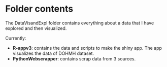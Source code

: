 # Folder contents

The DataVisandExpl folder contains everything about a data that I have explored and then visualized.

Currently:
 - **R-appv3**: contains the data and scripts to make the shiny app. The app visualizes the data of DOHMH dataset.
 - **PythonWebscrapper**: contains scrap data from 3 sources. 
